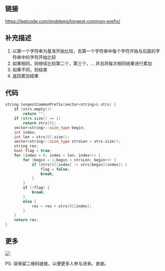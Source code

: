 ## 链接


https://leetcode.com/problems/longest-common-prefix/



## 补充描述

1. 以第一个字符串为基准开始比较，去第一个字符串中每个字符开始与后面的字符串中的字符开始比较
2. 如果相同，则继续比较第二个，第三个，... 并且将每次相同结果进行累加
3. 如果不同，则结束
4. 返回累加结果


## 代码


```c++
string longestCommonPrefix(vector<string>& strs) {
	if (strs.empty())
		return "";
	if (strs.size() == 1)
		return strs[0];
	vector<string>::size_type begin;
	int	index;
	int len = strs[0].size();
	vector<string>::size_type strsLen = strs.size();
	string res;
	bool flag = true;
	for (index = 0; index < len; index++) {
		for (begin = 1;begin < strsLen; begin++) {
			if (strs[0][index] != strs[begin][index]) {
				flag = false;
				break;
			}
		}
		if (!flag) {
			break;
		}
		else {
			res = res + strs[0][index];
		}
	}
	return res;
}


```



## 更多

![](https://github.com/githubwoniu/learnprogram/blob/master/image/erweima.png)

PS: 请保留二维码链接，以便更多人参与进来。谢谢。